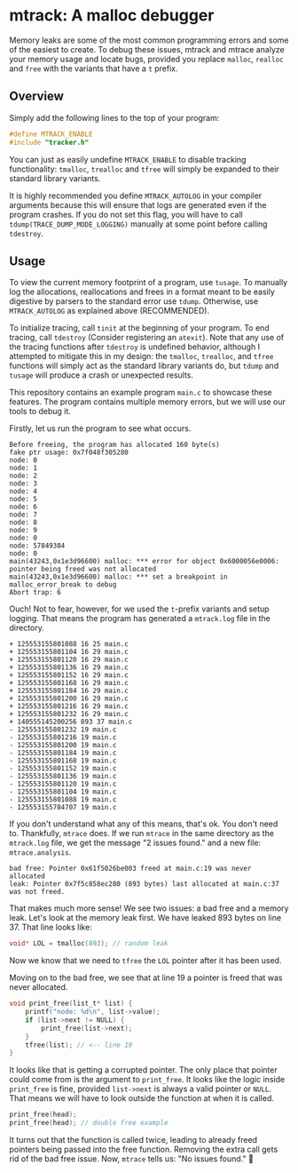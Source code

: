 # mtrack: A malloc debugger

Memory leaks are some of the most common programming errors and some of the easiest to create. To debug these issues, mtrack and mtrace analyze your memory usage and locate bugs, provided you replace `malloc`, `realloc` and `free` with the variants that have a `t` prefix.

## Overview

Simply add the following lines to the top of your program:

```c
#define MTRACK_ENABLE
#include "tracker.h"
```

You can just as easily undefine `MTRACK_ENABLE` to disable tracking functionality: `tmalloc`, `trealloc` and `tfree` will simply be expanded to their standard library variants.

It is highly recommended you define `MTRACK_AUTOLOG` in your compiler arguments because this will ensure that logs are generated even if the program crashes. If you do not set this flag, you will have to call `tdump(TRACE_DUMP_MODE_LOGGING)` manually at some point before calling `tdestroy`.

## Usage

To view the current memory footprint of a program, use `tusage`. To manually log the allocations, reallocations and frees in a format meant to be easily digestive by parsers to the standard error use `tdump`. Otherwise, use `MTRACK_AUTOLOG` as explained above (RECOMMENDED).

To initialize tracing, call `tinit` at the beginning of your program. To end tracing, call `tdestroy` (Consider registering an `atexit`). Note that any use of the tracing functions after `tdestroy` is undefined behavior, although I attempted to mitigate this in my design: the `tmalloc`, `trealloc`, and `tfree` functions will simply act as the standard library variants do, but `tdump` and `tusage` will produce a crash or unexpected results.

This repository contains an example program `main.c` to showcase these features. The program contains multiple memory errors, but we will use our tools to debug it.

Firstly, let us run the program to see what occurs.

```
Before freeing, the program has allocated 160 byte(s)
fake ptr usage: 0x7f048f305280
node: 0
node: 1
node: 2
node: 3
node: 4
node: 5
node: 6
node: 7
node: 8
node: 9
node: 0
node: 57849384
node: 0
main(43243,0x1e3d96600) malloc: *** error for object 0x6000056e0006: pointer being freed was not allocated
main(43243,0x1e3d96600) malloc: *** set a breakpoint in malloc_error_break to debug
Abort trap: 6
```

Ouch! Not to fear, however, for we used the `t`-prefix variants and setup logging. That means the program has generated a `mtrack.log` file in the directory.

```
+ 125553155801088 16 25 main.c
+ 125553155801104 16 29 main.c
+ 125553155801120 16 29 main.c
+ 125553155801136 16 29 main.c
+ 125553155801152 16 29 main.c
+ 125553155801168 16 29 main.c
+ 125553155801184 16 29 main.c
+ 125553155801200 16 29 main.c
+ 125553155801216 16 29 main.c
+ 125553155801232 16 29 main.c
+ 140555145200256 893 37 main.c
- 125553155801232 19 main.c
- 125553155801216 19 main.c
- 125553155801200 19 main.c
- 125553155801184 19 main.c
- 125553155801168 19 main.c
- 125553155801152 19 main.c
- 125553155801136 19 main.c
- 125553155801120 19 main.c
- 125553155801104 19 main.c
- 125553155801088 19 main.c
- 125553155784707 19 main.c
```

If you don't understand what any of this means, that's ok. You don't need to. Thankfully, `mtrace` does. If we run `mtrace` in the same directory as the `mtrack.log` file, we get the message "2 issues found." and a new file: `mtrace.analysis`.

```
bad free: Pointer 0x61f5026be003 freed at main.c:19 was never allocated
leak: Pointer 0x7f5c858ec280 (893 bytes) last allocated at main.c:37 was not freed.
```

That makes much more sense! We see two issues: a bad free and a memory leak. Let's look at the memory leak first. We have leaked 893 bytes on line 37. That line looks like:

```c
void* LOL = tmalloc(893); // random leak
```

Now we know that we need to `tfree` the `LOL` pointer after it has been used.

Moving on to the bad free, we see that at line 19 a pointer is freed that was never allocated.

```c
void print_free(list_t* list) {
    printf("node: %d\n", list->value);
    if (list->next != NULL) {
        print_free(list->next);
    }
    tfree(list); // <-- line 19
}
```

It looks like that is getting a corrupted pointer. The only place that pointer could come from is the argument to `print_free`. It looks like the logic inside `print_free` is fine, provided `list->next` is always a valid pointer or `NULL`. That means we will have to look outside the function at when it is called.

```c
print_free(head);
print_free(head); // double free example
```

It turns out that the function is called twice, leading to already freed pointers being passed into the free function. Removing the extra call gets rid of the bad free issue. Now, `mtrace` tells us: "No issues found." 🎉
